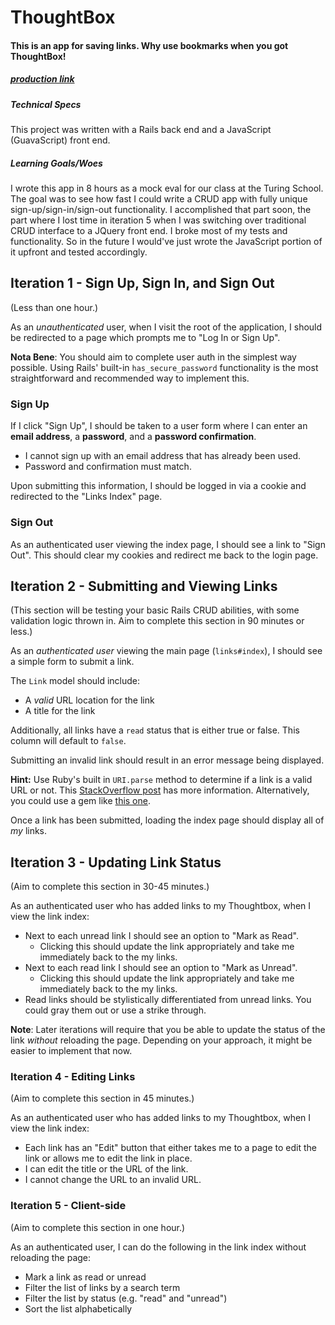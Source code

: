 # ThoughtBox

#### This is an app for saving links. Why use bookmarks when you got ThoughtBox!

##### [production link](http://desolate-beach-33159.herokuapp.com/)


##### Technical Specs

This project was written with a Rails back end and a JavaScript (GuavaScript) front end.

##### Learning Goals/Woes

I wrote this app in 8 hours as a mock eval for our class at the Turing School. The goal was to see how fast I could write a CRUD app with fully unique sign-up/sign-in/sign-out functionality. I accomplished that part soon, the part where I lost time in iteration 5 when I  was switching over traditional CRUD interface to a JQuery front end. I broke most of my tests and functionality. So in the future I would've just wrote the JavaScript portion of it upfront and tested accordingly.

## Iteration 1 - Sign Up, Sign In, and Sign Out

(Less than one hour.)

As an _unauthenticated_ user, when I visit the root of the application, I should be redirected to a page which prompts me to "Log In or Sign Up".

**Nota Bene**: You should aim to complete user auth in the simplest way possible. Using Rails' built-in `has_secure_password` functionality is the most straightforward and recommended way to implement this.

### Sign Up

If I click "Sign Up", I should be taken to a user form where I can
enter an **email address**, a **password**, and a **password confirmation**.

- I cannot sign up with an email address that has already been used.
- Password and confirmation must match.

Upon submitting this information, I should be logged in via a cookie and redirected to the "Links Index" page.

### Sign Out

As an authenticated user viewing the index page, I should see a link to "Sign Out". This should clear my cookies and redirect me back to the login page.

## Iteration 2 - Submitting and Viewing Links

(This section will be testing your basic Rails
CRUD abilities, with some validation logic thrown in.
Aim to complete this section in 90 minutes or less.)

As an _authenticated user_ viewing the main page (`links#index`),
I should see a simple form to submit a link.

The `Link` model should include:

- A _valid_ URL location for the link
- A title for the link

Additionally, all links have a `read` status that is either true or false. This column will default to `false`.

Submitting an invalid link should result in an error message being
displayed.

**Hint:** Use Ruby's built in `URI.parse` method to determine if a
link is a valid URL or not. This [StackOverflow post][urip] has more information. Alternatively, you could use a gem like [this one][vurl].

[urip]: http://stackoverflow.com/questions/7167895/whats-a-good-way-to-validate-links-urls-in-rails
[vurl]: https://github.com/perfectline/validates_url

Once a link has been submitted, loading the index page should
display all of _my_ links.

## Iteration 3 - Updating Link Status

(Aim to complete this section in 30-45 minutes.)

As an authenticated user who has added links to my Thoughtbox,
when I view the link index:

- Next to each unread link I should see an option to "Mark as Read".
  - Clicking this should update the link appropriately and take me immediately back to the my links.
- Next to each read link I should see an option to "Mark as Unread".
  - Clicking this should update the link appropriately and take me immediately back to the my links.
- Read links should be stylistically differentiated from unread links. You could gray them out or use a strike through.

**Note**: Later iterations will require that you be able to update the status of the link _without_ reloading the page. Depending on your approach, it might be easier to implement that now.

### Iteration 4 - Editing Links

(Aim to complete this section in 45 minutes.)

As an authenticated user who has added links to my Thoughtbox,
when I view the link index:

- Each link has an "Edit" button that either takes me to a page to edit the link or allows me to edit the link in place.
- I can edit the title or the URL of the link.
- I cannot change the URL to an invalid URL.

### Iteration 5 - Client-side

(Aim to complete this section in one hour.)

As an authenticated user, I can do the following in the link index without reloading the page:

- Mark a link as read or unread
- Filter the list of links by a search term
- Filter the list by status (e.g. "read" and "unread")
- Sort the list alphabetically
